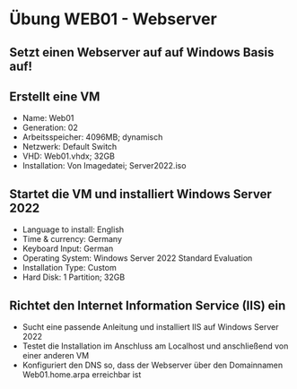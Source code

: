 # Übung WEB01 - Webserver

## Setzt einen Webserver auf auf Windows Basis auf!

## Erstellt eine VM

* Name:             Web01
* Generation:       02
* Arbeitsspeicher:  4096MB; dynamisch
* Netzwerk:         Default Switch
* VHD:              Web01.vhdx; 32GB
* Installation:     Von Imagedatei; Server2022.iso

## Startet die VM und installiert Windows Server 2022

* Language to install:      English
* Time & currency:          Germany
* Keyboard Input:           German
* Operating System:         Windows Server 2022 Standard Evaluation
* Installation Type:        Custom
* Hard Disk:                1 Partition; 32GB

## Richtet den Internet Information Service (IIS) ein

* Sucht eine passende Anleitung und installiert IIS auf Windows Server 2022
* Testet die Installation im Anschluss am Localhost und anschließend von einer anderen VM
* Konfiguriert den DNS so, dass der Webserver über den Domainnamen Web01.home.arpa erreichbar ist